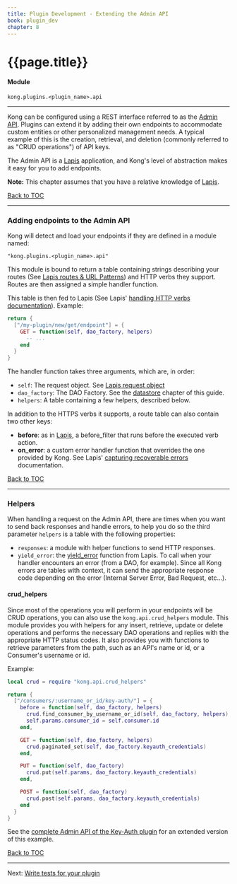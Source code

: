 ```yaml
---
title: Plugin Development - Extending the Admin API
book: plugin_dev
chapter: 8
---
```


# {{page.title}}

#### Module

```
kong.plugins.<plugin_name>.api
```

---

Kong can be configured using a REST interface referred to as the [Admin API].
Plugins can extend it by adding their own endpoints to accommodate custom
entities or other personalized management needs. A typical example of this is
the creation, retrieval, and deletion (commonly referred to as "CRUD
operations") of API keys.

The Admin API is a [Lapis](http://leafo.net/lapis/) application, and Kong's
level of abstraction makes it easy for you to add endpoints.

<div class="alert alert-warning">
  <strong>Note:</strong> This chapter assumes that you have a relative
  knowledge of <a href="http://leafo.net/lapis/">Lapis</a>.
</div>

[Back to TOC](#table-of-contents)

---

### Adding endpoints to the Admin API

Kong will detect and load your endpoints if they are defined in a module named:

```
"kong.plugins.<plugin_name>.api"
```

This module is bound to return a table containing strings describing your
routes (See [Lapis routes & URL
Patterns](http://leafo.net/lapis/reference/actions.html#routes--url-patterns))
and HTTP verbs they support. Routes are then assigned a simple handler
function.

This table is then fed to Lapis (See Lapis' [handling HTTP verbs
documentation](http://leafo.net/lapis/reference/actions.html#handling-http-verbs)).
Example:

```lua
return {
  ["/my-plugin/new/get/endpoint"] = {
    GET = function(self, dao_factory, helpers)
      -- ...
    end
  }
}
```

The handler function takes three arguments, which are, in order:

- `self`: The request object. See [Lapis request
  object](http://leafo.net/lapis/reference/actions.html#request-object)
- `dao_factory`: The DAO Factory. See the
  [datastore]({{page.book.chapters.access-the-datastore}}) chapter of this
  guide.
- `helpers`: A table containing a few helpers, described below.

In addition to the HTTPS verbs it supports, a route table can also contain two
other keys:

- **before**: as in
  [Lapis](http://leafo.net/lapis/reference/actions.html#handling-http-verbs), a
  before_filter that runs before the executed verb action.
- **on_error**: a custom error handler function that overrides the one provided
  by Kong. See Lapis' [capturing recoverable
  errors](http://leafo.net/lapis/reference/exception_handling.html#capturing-recoverable-errors)
  documentation.

[Back to TOC](#table-of-contents)

---

### Helpers

When handling a request on the Admin API, there are times when you want to send
back responses and handle errors, to help you do so the third parameter
`helpers` is a table with the following properties:

- `responses`: a module with helper functions to send HTTP responses.
- `yield_error`: the
  [yield_error](http://leafo.net/lapis/reference/exception_handling.html#capturing-recoverable-errors)
  function from Lapis. To call when your handler encounters an error (from a
  DAO, for example). Since all Kong errors are tables with context, it can send
  the appropriate response code depending on the error (Internal Server Error,
  Bad Request, etc...).

#### crud_helpers

Since most of the operations you will perform in your endpoints will be CRUD
operations, you can also use the `kong.api.crud_helpers` module. This module
provides you with helpers for any insert, retrieve, update or delete operations
and performs the necessary DAO operations and replies with the appropriate HTTP
status codes. It also provides you with functions to retrieve parameters from
the path, such as an API's name or id, or a Consumer's username or id.

Example:

```lua
local crud = require "kong.api.crud_helpers"

return {
  ["/consumers/:username_or_id/key-auth/"] = {
    before = function(self, dao_factory, helpers)
      crud.find_consumer_by_username_or_id(self, dao_factory, helpers)
      self.params.consumer_id = self.consumer.id
    end,

    GET = function(self, dao_factory, helpers)
      crud.paginated_set(self, dao_factory.keyauth_credentials)
    end,

    PUT = function(self, dao_factory)
      crud.put(self.params, dao_factory.keyauth_credentials)
    end,

    POST = function(self, dao_factory)
      crud.post(self.params, dao_factory.keyauth_credentials)
    end
  }
}
```

See the [complete Admin API of the Key-Auth plugin](https://github.com/Kong/kong/blob/master/kong/plugins/key-auth/api.lua)
for an extended version of this example.

[Back to TOC](#table-of-contents)

---

Next: [Write tests for your plugin]({{page.book.next}})

[Admin API]: /{{page.kong_version}}/admin-api/

